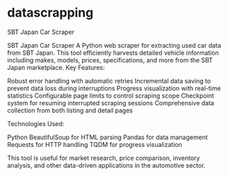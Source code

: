 # datascrapping
SBT Japan Car Scraper

SBT Japan Car Scraper
A Python web scraper for extracting used car data from SBT Japan. This tool efficiently harvests detailed vehicle information including makes, models, prices, specifications, and more from the SBT Japan marketplace.
Key Features:

Robust error handling with automatic retries
Incremental data saving to prevent data loss during interruptions
Progress visualization with real-time statistics
Configurable page limits to control scraping scope
Checkpoint system for resuming interrupted scraping sessions
Comprehensive data collection from both listing and detail pages

Technologies Used:

Python
BeautifulSoup for HTML parsing
Pandas for data management
Requests for HTTP handling
TQDM for progress visualization

This tool is useful for market research, price comparison, inventory analysis, and other data-driven applications in the automotive sector.
